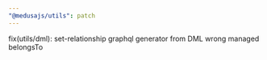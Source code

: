 ```yaml
---
"@medusajs/utils": patch
---
```


fix(utils/dml): set-relationship graphql generator from DML wrong managed belongsTo
